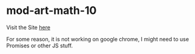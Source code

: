 ﻿# mod-art-math-10
Visit the Site [here](https://embryzon.github.io/mod-art-math-10/public/index.html)

For some reason, it is not working on google chrome, I might need to use Promises or other JS stuff.
